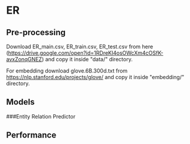 # ER

## Pre-processing
Download ER_main.csv, ER_train.csv, ER_test.csv from here (https://drive.google.com/open?id=1RDreKI4osOWcXm4cOSfK-avxZonqGNEZ) and copy it inside "data/" directory.

For embedding download glove.6B.300d.txt from https://nlp.stanford.edu/projects/glove/ and copy it inside "embedding/" directory.

## Models

###Entity Relation Predictor

## Performance

